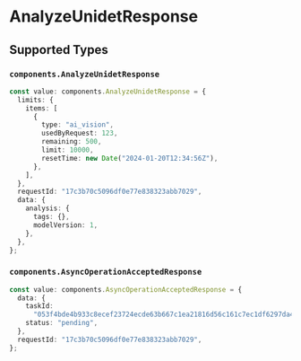 # AnalyzeUnidetResponse


## Supported Types

### `components.AnalyzeUnidetResponse`

```typescript
const value: components.AnalyzeUnidetResponse = {
  limits: {
    items: [
      {
        type: "ai_vision",
        usedByRequest: 123,
        remaining: 500,
        limit: 10000,
        resetTime: new Date("2024-01-20T12:34:56Z"),
      },
    ],
  },
  requestId: "17c3b70c5096df0e77e838323abb7029",
  data: {
    analysis: {
      tags: {},
      modelVersion: 1,
    },
  },
};
```

### `components.AsyncOperationAcceptedResponse`

```typescript
const value: components.AsyncOperationAcceptedResponse = {
  data: {
    taskId:
      "053f4bde4b933c8ecef23724ecde63b667c1ea21816d56c161c7ec1df6297da4b43109625650e9edf0f42152cc4cc32c8ad57824ac75ba8e05020f827c415559ac1248076a2d72c0a73af0479cca77eb",
    status: "pending",
  },
  requestId: "17c3b70c5096df0e77e838323abb7029",
};
```

